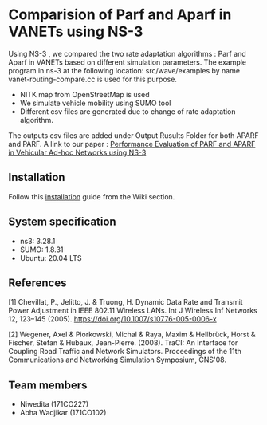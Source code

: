 # Comparision of Parf and Aparf in VANETs using NS-3

Using NS-3 , we compared the two rate adaptation algorithms : Parf and Aparf in VANETs based on different simulation parameters. The example program in ns-3 at the following location: src/wave/examples by name vanet-routing-compare.cc is used for this purpose.

- NITK map from OpenStreetMap is used
- We simulate vehicle mobility using SUMO tool
- Different csv files are generated due to change of rate adaptation algorithm. 

The outputs csv files are added under Output Rusults Folder for both APARF and PARF. A link to our paper : [Performance Evaluation of PARF and APARF in Vehicular Ad-hoc Networks using NS-3](https://www.overleaf.com/read/qsrbpgrjqyqh) 

## Installation

Follow this [installation](https://github.com/Niwedita17/PARF-APARF-in-ns3/wiki/Installation) guide from the Wiki section.

## System specification

* ns3: 3.28.1
* SUMO: 1.8.31
* Ubuntu: 20.04 LTS

## References
[1] Chevillat, P., Jelitto, J. & Truong, H. Dynamic Data Rate and Transmit Power Adjustment in IEEE 802.11 Wireless LANs. Int J Wireless Inf Networks 12, 123–145 (2005). https://doi.org/10.1007/s10776-005-0006-x

[2] Wegener, Axel & Piorkowski, Michal & Raya, Maxim & Hellbrück, Horst & Fischer, Stefan & Hubaux, Jean-Pierre. (2008). TraCI: An Interface for Coupling Road Traffic and Network Simulators. Proceedings of the 11th Communications and Networking Simulation Symposium, CNS'08.


## Team members 

 * Niwedita (171CO227) 
 * Abha Wadjikar (171CO102)
